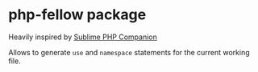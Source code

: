 # php-fellow package

Heavily inspired by [Sublime PHP Companion](https://github.com/erichard/SublimePHPCompanion)

Allows to generate ```use``` and ```namespace``` statements for the current working
file.
